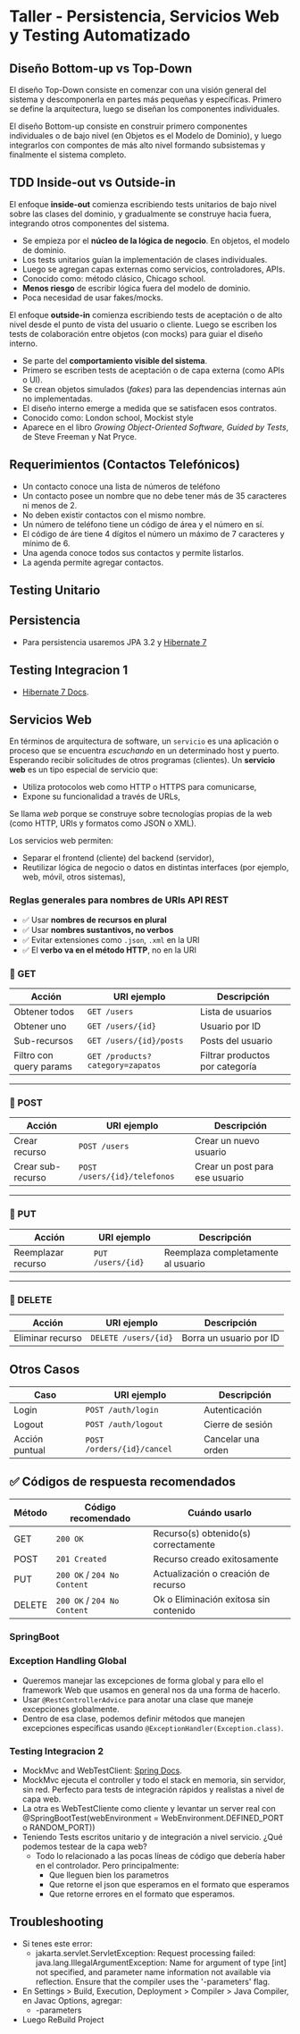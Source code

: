 # Taller - Persistencia, Servicios Web y Testing Automatizado

## Diseño Bottom-up vs Top-Down

El diseño Top-Down consiste en comenzar con una visión general del sistema y descomponerla en partes más pequeñas y
específicas. Primero se define la arquitectura, luego se diseñan los componentes individuales.

El diseño Bottom-up consiste en construir primero componentes individuales o de bajo nivel (en Objetos es el Modelo de
Dominio), y luego integrarlos con compontes de más alto nivel formando subsistemas y finalmente el sistema completo.

## TDD Inside-out vs Outside-in

El enfoque **inside-out** comienza escribiendo tests unitarios de bajo nivel sobre las clases del dominio, y
gradualmente se construye hacia fuera, integrando otros componentes del sistema.

- Se empieza por el **núcleo de la lógica de negocio**. En objetos, el modelo de dominio.
- Los tests unitarios guían la implementación de clases individuales.
- Luego se agregan capas externas como servicios, controladores, APIs.
- Conocido como: método clásico, Chicago school.
- **Menos riesgo** de escribir lógica fuera del modelo de dominio.
- Poca necesidad de usar fakes/mocks.

El enfoque **outside-in** comienza escribiendo tests de aceptación o de alto nivel desde el punto de vista del usuario o
cliente. Luego se escriben los tests de colaboración entre objetos (con mocks) para guiar el diseño interno.

- Se parte del **comportamiento visible del sistema**.
- Primero se escriben tests de aceptación o de capa externa (como APIs o UI).
- Se crean objetos simulados (*fakes*) para las dependencias internas aún no implementadas.
- El diseño interno emerge a medida que se satisfacen esos contratos.
- Conocido como: London school, Mockist style
- Aparece en el libro *Growing Object-Oriented Software, Guided by Tests*, de Steve Freeman y Nat Pryce.

## Requerimientos (Contactos Telefónicos)

- Un contacto conoce una lista de números de teléfono
- Un contacto posee un nombre que no debe tener más de 35 caracteres ni menos de 2.
- No deben existir contactos con el mismo nombre.
- Un número de teléfono tiene un código de área y el número en sí.
- El código de áre tiene 4 dígitos el número un máximo de 7 caracteres y mínimo de 6.
- Una agenda conoce todos sus contactos y permite listarlos.
- La agenda permite agregar contactos.

## Testing Unitario

## Persistencia

- Para persistencia usaremos JPA 3.2 y [Hibernate 7](https://docs.jboss.org/hibernate/orm/7.0/introduction/html_single/Hibernate_Introduction.html)

## Testing Integracion 1

- [Hibernate 7 Docs](https://docs.jboss.org/hibernate/orm/7.0/introduction/html_single/Hibernate_Introduction.html#testing).

## Servicios Web 

En términos de arquitectura de software, un `servicio` es una aplicación o proceso que se encuentra *escuchando* en un determinado host y puerto. Esperando recibir solicitudes de otros programas (clientes).
Un **servicio web** es un tipo especial de servicio que:
- Utiliza protocolos web como HTTP o HTTPS para comunicarse,
- Expone su funcionalidad a través de URLs,

Se llama *web* porque se construye sobre tecnologías propias de la web (como HTTP, URIs y formatos como JSON o XML).

Los servicios web permiten:

- Separar el frontend (cliente) del backend (servidor),
- Reutilizar lógica de negocio o datos en distintas interfaces (por ejemplo, web, móvil, otros sistemas),

### Reglas generales para nombres de URIs API REST

- ✅ Usar **nombres de recursos en plural**
- ✅ Usar **nombres sustantivos, no verbos**
- ✅ Evitar extensiones como `.json`, `.xml` en la URI
- ✅ El **verbo va en el método HTTP**, no en la URI

### 🔸 GET

| Acción                 | URI ejemplo                      | Descripción                           |
|------------------------|----------------------------------|---------------------------------------|
| Obtener todos          | `GET /users`                     | Lista de usuarios                      |
| Obtener uno            | `GET /users/{id}`                | Usuario por ID                         |
| Sub-recursos           | `GET /users/{id}/posts`          | Posts del usuario                      |
| Filtro con query params| `GET /products?category=zapatos` | Filtrar productos por categoría        |

---

### 🔸 POST

| Acción                 | URI ejemplo                  | Descripción                           |
|------------------------|------------------------------|----------------------------------------|
| Crear recurso          | `POST /users`                | Crear un nuevo usuario                 |
| Crear sub-recurso      | `POST /users/{id}/telefonos` | Crear un post para ese usuario         |

---

### 🔸 PUT

| Acción                 | URI ejemplo                    | Descripción                           |
|------------------------|---------------------------------|----------------------------------------|
| Reemplazar recurso     | `PUT /users/{id}`              | Reemplaza completamente al usuario     |

---

### 🔸 DELETE

| Acción               | URI ejemplo         | Descripción                 |
|----------------------|---------------------|-----------------------------|
| Eliminar recurso     | `DELETE /users/{id}`| Borra un usuario por ID     |

## Otros Casos

| Caso                    | URI ejemplo                   | Descripción                              |
|-------------------------|-------------------------------|-------------------------------------------|
| Login                   | `POST /auth/login`            | Autenticación                             |
| Logout                  | `POST /auth/logout`           | Cierre de sesión                          |
| Acción puntual          | `POST /orders/{id}/cancel`    | Cancelar una orden                        |

## ✅ Códigos de respuesta recomendados

| Método | Código recomendado          | Cuándo usarlo                          |
|--------|-----------------------------|----------------------------------------|
| GET    | `200 OK`                    | Recurso(s) obtenido(s) correctamente   |
| POST   | `201 Created`               | Recurso creado exitosamente            |
| PUT    | `200 OK` / `204 No Content` | Actualización o creación de recurso    |
| DELETE | `200 OK` / `204 No Content` | Ok o Eliminación exitosa sin contenido |

###  SpringBoot

### Exception Handling Global
- Queremos manejar las excepciones de forma global y para ello el framework Web que usamos en general nos da una forma de hacerlo.
- Usar `@RestControllerAdvice` para anotar una clase que maneje excepciones globalmente.
- Dentro de esa clase, podemos definir métodos que manejen excepciones específicas usando `@ExceptionHandler(Exception.class)`.

### Testing Integracion 2
- MockMvc and WebTestClient: [Spring Docs](https://docs.spring.io/spring-framework/reference/testing.html).
- MockMvc ejecuta el controller y todo el stack en memoria, sin servidor, sin red. Perfecto para tests de integración rápidos y realistas a nivel de capa web.
- La otra es WebTestCliente como cliente y levantar un server real con @SpringBootTest(webEnvironment = WebEnvironment.DEFINED_PORT o RANDOM_PORT))
- Teniendo Tests escritos unitario y de integración a nivel servicio. ¿Qué podemos testear de la capa web?  
  - Todo lo relacionado a las pocas líneas de código que debería haber en el controlador. Pero principalmente:
    - Que lleguen bien los parametros
    - Que retorne el json que esperamos en el formato que esperamos
    - Que retorne errores en el formato que esperamos.

## Troubleshooting

- Si tenes este error:
  - jakarta.servlet.ServletException: Request processing failed: java.lang.IllegalArgumentException: Name for argument
    of type [int] not specified, and parameter name information not available via reflection. Ensure that the compiler
    uses the '-parameters' flag.
- En Settings > Build, Execution, Deployment > Compiler > Java Compiler, en Javac Options, agregar:
  - -parameters
- Luego ReBuild Project